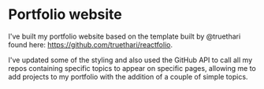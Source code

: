 # Portfolio website
I've built my portfolio website based on the template built by @truethari found here: https://github.com/truethari/reactfolio. 

I've updated some of the styling and also used the GitHub API to call all my repos containing specific topics to appear on specific pages, allowing me to add projects to my portfolio with the addition of a couple of simple topics.
